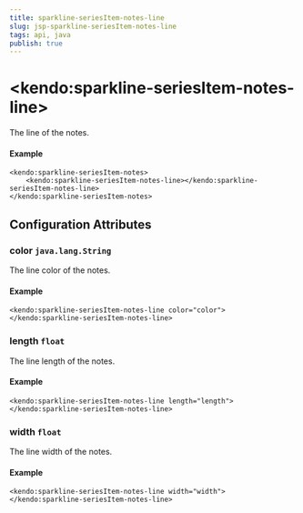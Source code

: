 ```yaml
---
title: sparkline-seriesItem-notes-line
slug: jsp-sparkline-seriesItem-notes-line
tags: api, java
publish: true
---
```


# \<kendo:sparkline-seriesItem-notes-line\>

The line of the notes.

#### Example
    <kendo:sparkline-seriesItem-notes>
        <kendo:sparkline-seriesItem-notes-line></kendo:sparkline-seriesItem-notes-line>
    </kendo:sparkline-seriesItem-notes>

## Configuration Attributes

### color `java.lang.String`

The line color of the notes.

#### Example
    <kendo:sparkline-seriesItem-notes-line color="color">
    </kendo:sparkline-seriesItem-notes-line>

### length `float`

The line length of the notes.

#### Example
    <kendo:sparkline-seriesItem-notes-line length="length">
    </kendo:sparkline-seriesItem-notes-line>

### width `float`

The line width of the notes.

#### Example
    <kendo:sparkline-seriesItem-notes-line width="width">
    </kendo:sparkline-seriesItem-notes-line>

